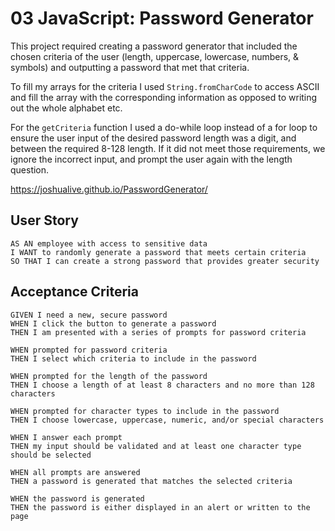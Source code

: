 # 03 JavaScript: Password Generator

This project required creating a password generator that included the chosen criteria of the user (length, uppercase, lowercase, numbers, & symbols) and outputting a password that met that criteria. 

To fill my arrays for the criteria I used `String.fromCharCode` to access ASCII and fill the array with the corresponding information as opposed to writing out the whole alphabet etc. 

For the `getCriteria` function I used a do-while loop instead of a for loop to ensure the user input of the desired password length was a digit, and between the required 8-128 length. If it did not meet those requirements, we ignore the incorrect input, and prompt the user again with the length question.

https://joshualive.github.io/PasswordGenerator/

## User Story

```
AS AN employee with access to sensitive data
I WANT to randomly generate a password that meets certain criteria
SO THAT I can create a strong password that provides greater security
```

## Acceptance Criteria

```
GIVEN I need a new, secure password
WHEN I click the button to generate a password
THEN I am presented with a series of prompts for password criteria

WHEN prompted for password criteria
THEN I select which criteria to include in the password

WHEN prompted for the length of the password
THEN I choose a length of at least 8 characters and no more than 128 characters

WHEN prompted for character types to include in the password
THEN I choose lowercase, uppercase, numeric, and/or special characters

WHEN I answer each prompt
THEN my input should be validated and at least one character type should be selected

WHEN all prompts are answered
THEN a password is generated that matches the selected criteria

WHEN the password is generated
THEN the password is either displayed in an alert or written to the page
```

